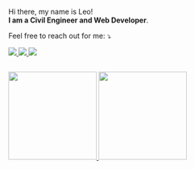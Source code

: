 <p align="left"> 
  Hi there, my name is Leo! <br><strong>I am a Civil Engineer and Web Developer</strong>.
</p>

<p align="left">
  Feel free to reach out for me: ⤵️
</p>

<p align="left">
  <a href="https://www.instagram.com/malsucedido/" alt="Instagram">
    <img src="https://img.shields.io/badge/-Instagram-1c1424?style=for-the-badge&logo=Instagram&logoColor=3CBFB2&link=https://www.instagram.com/malsucedido"/>
  </a>
  
  <a href="https://www.linkedin.com/in/leonardo-fs/" alt="Linkedin">
    <img src="https://img.shields.io/badge/-Linkedin-1c1424?style=for-the-badge&logo=Linkedin&logoColor=3CBFB2&link=https://www.linkedin.com/in/leonardo-fs/"/>
  </a>
  
  <a href="mailto:leonardofs.dev@gmail.com" alt="Email">
    <img src="https://img.shields.io/badge/-Gmail-1c1424?style=for-the-badge&logo=gmail&logoColor=3CBFB2"/>
  </a>
</p>

##

<div align="left">
  <a href="https://github.com/leofsantos">
  <img height="175em" src="https://github-readme-stats.vercel.app/api/top-langs/?username=leofsantos&layout=compact&langs_count=7&theme=tokyonight"/>
  <img height="175em" src="https://github-readme-stats.vercel.app/api?username=leofsantos&show_icons=true&theme=tokyonight&include_all_commits=true&count_private=true"/>
</div>
